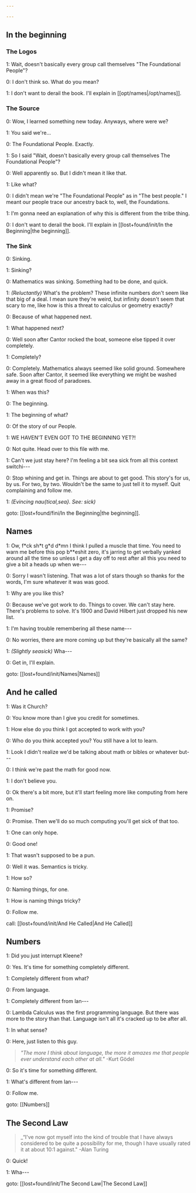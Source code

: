 ```yaml
---

---
```

## In the beginning

### The Logos

1: Wait, doesn't basically every group call themselves "The Foundational People"?

0: I don't think so. What do you mean?

1: I don't want to derail the book. I'll explain in [[opt/names|/opt/names]].

### The Source

0: Wow, I learned something new today. Anyways, where were we?

1: You said we're...

0: The Foundational People. Exactly.

1: So I said "Wait, doesn't basically every group call themselves The Foundational People"?

0: Well apparently so. But I didn't mean it like that.

1: Like what?

0: I didn't mean we're "The Foundational People" as in "The best people." I meant our people trace our ancestry back to, well, the Foundations.

1: I'm gonna need an explanation of why this is different from the tribe thing.

0: I don't want to derail the book. I'll explain in [[lost+found/init/In the Beginning|the beginning]].

### The Sink

0: Sinking.

1: Sinking?

0: Mathematics was sinking. Something had to be done, and quick.

1: _(Reluctantly)_ What's the problem? These infinite numbers don't seem like that big of a deal. I mean sure they're weird, but infinity doesn't seem that scary to me, like how is this a threat to calculus or geometry exactly?

0: Because of what happened next.

1: What happened next?

0: Well soon after Cantor rocked the boat, someone else tipped it over completely.

1: Completely?

0: Completely. Mathematics always seemed like solid ground. Somewhere safe. Soon after Cantor, it seemed like everything we might be washed away in a great flood of paradoxes.

1: When was this?

0: The beginning.

1: The beginning of what?

0: Of the story of our People.

1: WE HAVEN'T EVEN GOT TO THE BEGINNING YET?!

0: Not quite. Head over to this file with me.

1: Can't we just stay here? I'm feeling a bit sea sick from all this context switchi---

0: Stop whining and get in. Things are about to get good. This story's for us, by us. For two, by two. Wouldn't be the same to just tell it to myself. Quit complaining and follow me.

1: _(Evincing nau{tical,sea}. See: sick)_

goto: [[lost+found/fini/In the Beginning|the beginning]].

## Names

1: Ow, f\*ck sh\*t g\*d d\*mn I think I pulled a muscle that time. You need to warn me before this pop b\*\*eshit zero, it's jarring to get verbally yanked around all the time so unless I get a day off to rest after all this you need to give a bit a heads up when we---

0: Sorry I wasn't listening. That was a lot of stars though so thanks for the words, I'm sure whatever it was was good.

1: Why are you like this?

0: Because we've got work to do. Things to cover. We can't stay here. There's problems to solve. It's 1900 and David Hilbert just dropped his new list.

1: I'm having trouble remembering all these name---

0: No worries, there are more coming up but they're basically all the same?

1: _(Slightly seasick)_ Wha---

0: Get in, I'll explain.

goto: [[lost+found/init/Names|Names]]

## And he called

1: Was it Church?

0: You know more than I give you credit for sometimes.

1: How else do you think I got accepted to work with you?

0: Who do you think accepted you? You still have a lot to learn.

1: Look I didn't realize we'd be talking about math or bibles or whatever but---

0: I think we're past the math for good now.

1: I don't believe you.

0: Ok there's a bit more, but it'll start feeling more like computing from here on.

1: Promise?

0: Promise. Then we'll do so much computing you'll get sick of that too.

1: One can only hope.

0: Good one!

1: That wasn't supposed to be a pun.

0: Well it was. Semantics is tricky.

1: How so?

0: Naming things, for one.

1: How is naming things tricky?

0: Follow me.

call: [[lost+found/init/And He Called|And He Called]]

## Numbers

1: Did you just interrupt Kleene?

0: Yes. It's time for something completely different.

1: Completely different from what?

0: From language.

1: Completely different from lan---

0: Lambda Calculus was the first programming language. But there was more to the story than that. Language isn't all it's cracked up to be after all.

1: In what sense?

0: Here, just listen to this guy.

> _"The more I think about language,
> the more it amazes me that people
> ever understand each other at all."_
> -Kurt Gödel

0: So it's time for something different.

1: What's different from lan---

0: Follow me.

goto: [[Numbers]]

## The Second Law

> _“I've now got myself into the kind of trouble that I have always considered to be quite a possibility for me, though I have usually rated it at about 10:1 against."
> -Alan Turing

0: Quick!

1: Wha---

goto: [[lost+found/init/The Second Law|The Second Law]]